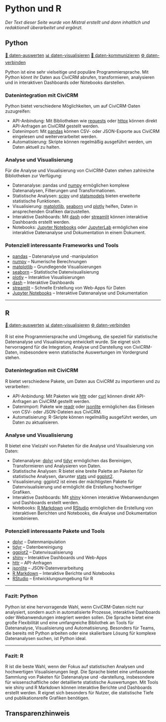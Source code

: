 # Python und R

*Der Text dieser Seite wurde von Mistral erstellt und dann inhaltlich und redaktionell überarbeitet und ergänzt.*


## Python
[🔢 daten-auswerten](./../1-datenlebenszyklus.html#daten-auswerten) [📊 daten-visualisieren](./../1-datenlebenszyklus.html#daten-visualisieren) [💬 daten-kommunizieren](./../1-datenlebenszyklus.html#daten-kommunizieren) [⚙️ daten-verbinden](./../1-datenlebenszyklus.html#daten-verbinden)

Python ist eine sehr vielseitige und populäre Programmiersprache. Mit Python könnt ihr Daten aus CiviCRM abrufen, transformieren, analysieren und in interaktiven Dashboards oder Notebooks darstellen.

### Datenintegration mit CiviCRM
Python bietet verschiedene Möglichkeiten, um auf CiviCRM-Daten zuzugreifen:
- API-Anbindung: Mit Bibliotheken wie [requests](https://docs.python-requests.org/) oder [httpx](https://www.python-httpx.org/) können direkt API-Anfragen an CiviCRM gestellt werden.
- Datenimport: Mit [pandas](https://pandas.pydata.org/) können CSV- oder JSON-Exporte aus CiviCRM eingelesen und weiterverarbeitet werden.
- Automatisierung: Skripte können regelmäßig ausgeführt werden, um Daten aktuell zu halten.

### Analyse und Visualisierung
Für die Analyse und Visualisierung von CiviCRM-Daten stehen zahlreiche Bibliotheken zur Verfügung:
- Datenanalyse: pandas und [numpy](https://numpy.org/) ermöglichen komplexe Datenanalysen, Filterungen und Transformationen.
- Statistische Analysen: [scipy](https://scipy.org/) und [statsmodels](https://www.statsmodels.org/) bieten erweiterte statistische Funktionen.
- Visualisierung: [matplotlib](https://matplotlib.org/), [seaborn](https://seaborn.pydata.org/) und [plotly](https://plotly.com/python/) helfen, Daten in ansprechenden Grafiken darzustellen.
- Interaktive Dashboards: Mit [dash](https://plotly.com/dash/) oder [streamlit](https://streamlit.io/) können interaktive Dashboards erstellt werden.
- Notebooks: [Jupyter Notebooks](https://jupyter.org/) oder [JupyterLab](https://jupyterlab.readthedocs.io/) ermöglichen eine interaktive Datenanalyse und Dokumentation in einem Dokument.

### Potenziell interessante Frameworks und Tools
- [pandas](https://pandas.pydata.org/) – Datenanalyse und -manipulation
- [numpy](https://numpy.org/) – Numerische Berechnungen
- [matplotlib](https://matplotlib.org/) – Grundlegende Visualisierungen
- [seaborn](https://seaborn.pydata.org/) – Statistische Datenvisualisierung
- [plotly](https://plotly.com/python/) – Interaktive Visualisierungen
- [dash](https://plotly.com/dash/) – Interaktive Dashboards
- [streamlit](https://streamlit.io/) – Schnelle Erstellung von Web-Apps für Daten
- [Jupyter Notebooks](https://jupyter.org/) – Interaktive Datenanalyse und Dokumentation

---

## R
[🔢 daten-auswerten](./../1-datenlebenszyklus.html#daten-auswerten) [📊 daten-visualisieren](./../1-datenlebenszyklus.html#daten-visualisieren) [⚙️ daten-verbinden](./../1-datenlebenszyklus.html#daten-verbinden)

R ist eine Programmiersprache und Umgebung, die speziell für statistische Datenanalyse und Visualisierung entwickelt wurde. Sie eignet sich hervorragend für die Integration, Analyse und Darstellung von CiviCRM-Daten, insbesondere wenn statistische Auswertungen im Vordergrund stehen.

### Datenintegration mit CiviCRM
R bietet verschiedene Pakete, um Daten aus CiviCRM zu importieren und zu verarbeiten:
- API-Anbindung: Mit Paketen wie [httr](https://httr.r-lib.org/) oder [curl](https://cran.r-project.org/web/packages/curl/index.html) können direkt API-Anfragen an CiviCRM gestellt werden.
- Datenimport: Pakete wie [readr](https://readr.tidyverse.org/) oder [jsonlite](https://cran.r-project.org/web/packages/jsonlite/index.html) ermöglichen das Einlesen von CSV- oder JSON-Dateien aus CiviCRM.
- Automatisierung: R-Skripte können regelmäßig ausgeführt werden, um Daten zu aktualisieren.

### Analyse und Visualisierung
R bietet eine Vielzahl von Paketen für die Analyse und Visualisierung von Daten:
- Datenanalyse: [dplyr](https://dplyr.tidyverse.org/) und [tidyr](https://tidyr.tidyverse.org/) ermöglichen das Bereinigen, Transformieren und Analysieren von Daten.
- Statistische Analysen: R bietet eine breite Palette an Paketen für statistische Analysen, darunter [stats](https://stat.ethz.ch/R-manual/R-devel/library/stats/html/00Index.html) und [ggplot2](https://ggplot2.tidyverse.org/).
- Visualisierung: ggplot2 ist eines der mächtigsten Pakete für Datenvisualisierung und ermöglicht die Erstellung hochwertiger Grafiken.
- Interaktive Dashboards: Mit [shiny](https://shiny.rstudio.com/) können interaktive Webanwendungen und Dashboards erstellt werden.
- Notebooks: [R Markdown](https://rmarkdown.rstudio.com/) und [RStudio](https://www.rstudio.com/) ermöglichen die Erstellung von interaktiven Berichten und Notebooks, die Analyse und Dokumentation kombinieren.

### Potenziell interessante Pakete und Tools
- [dplyr](https://dplyr.tidyverse.org/) – Datenmanipulation
- [tidyr](https://tidyr.tidyverse.org/) – Datenbereinigung
- [ggplot2](https://ggplot2.tidyverse.org/) – Datenvisualisierung
- [shiny](https://shiny.rstudio.com/) – Interaktive Dashboards und Web-Apps
- [httr](https://httr.r-lib.org/) – API-Anfragen
- [jsonlite](https://cran.r-project.org/web/packages/jsonlite/index.html) – JSON-Datenverarbeitung
- [R Markdown](https://rmarkdown.rstudio.com/) – Interaktive Berichte und Notebooks
- [RStudio](https://www.rstudio.com/) – Entwicklungsumgebung für R

---

### Fazit: Python

Python ist eine hervorragende Wahl, wenn CiviCRM-Daten nicht nur analysiert, sondern auch in automatisierte Prozesse, interaktive Dashboards oder Webanwendungen integriert werden sollen. Die Sprache bietet eine große Flexibilität und eine umfangreiche Bibliothek an Tools für Datenanalyse, Visualisierung und Automatisierung. Besonders für Teams, die bereits mit Python arbeiten oder eine skalierbare Lösung für komplexe Datenanalysen suchen, ist Python ideal.

---

### Fazit: R

R ist die beste Wahl, wenn der Fokus auf statistischen Analysen und hochwertigen Visualisierungen liegt. Die Sprache bietet eine umfassende Sammlung von Paketen für Datenanalyse und -darstellung, insbesondere für wissenschaftliche oder detaillierte statistische Auswertungen. Mit Tools wie shiny und R Markdown können interaktive Berichte und Dashboards erstellt werden. R eignet sich besonders für Nutzer, die statistische Tiefe und publikationsreife Grafiken benötigen.



## Transparenzhinweis

